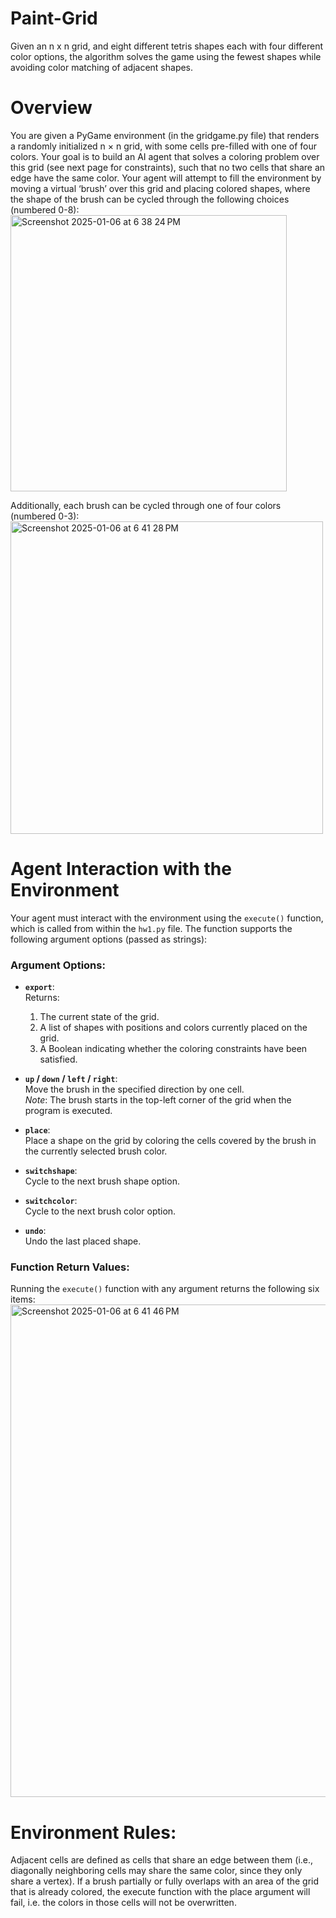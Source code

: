 # Paint-Grid
Given an n x n grid, and eight different tetris shapes each with four different color options, the algorithm solves the game using the fewest shapes while avoiding color matching of adjacent shapes.   

# Overview
You are given a PyGame environment (in the gridgame.py file) that renders a randomly initialized n × n grid, with some cells pre-filled with one of four colors. Your goal is to build an AI agent that solves a coloring problem over this grid (see next page for constraints), such that no two cells that share an edge have the same color. Your agent will attempt to fill the environment by moving a virtual ‘brush’ over this grid and placing colored shapes, where the shape of the brush can be cycled through the following choices (numbered 0-8):
<img width="442" alt="Screenshot 2025-01-06 at 6 38 24 PM" src="https://github.com/user-attachments/assets/bb477591-3f8a-4406-9d25-f5c821c815b5" />

Additionally, each brush can be cycled through one of four colors (numbered 0-3):
<img width="500" alt="Screenshot 2025-01-06 at 6 41 28 PM" src="https://github.com/user-attachments/assets/3d47c3de-cdbc-4dc4-a380-135aca1ec0ec" />

# Agent Interaction with the Environment

Your agent must interact with the environment using the `execute()` function, which is called from within the `hw1.py` file. The function supports the following argument options (passed as strings):

### Argument Options:
- **`export`**:  
  Returns:
  1. The current state of the grid.
  2. A list of shapes with positions and colors currently placed on the grid.
  3. A Boolean indicating whether the coloring constraints have been satisfied.

- **`up` / `down` / `left` / `right`**:  
  Move the brush in the specified direction by one cell.  
  *Note*: The brush starts in the top-left corner of the grid when the program is executed.

- **`place`**:  
  Place a shape on the grid by coloring the cells covered by the brush in the currently selected brush color.

- **`switchshape`**:  
  Cycle to the next brush shape option.

- **`switchcolor`**:  
  Cycle to the next brush color option.

- **`undo`**:  
  Undo the last placed shape.

### Function Return Values:
Running the `execute()` function with any argument returns the following six items:
<img width="788" alt="Screenshot 2025-01-06 at 6 41 46 PM" src="https://github.com/user-attachments/assets/41040360-1a4f-49c0-b040-be476b07560b" />

# Environment Rules: 
Adjacent cells are defined as cells that share an edge between them (i.e., diagonally neighboring cells may share the same color, since they only share a vertex). If a brush partially or fully overlaps with an area of the grid that is already colored, the execute function with the place argument will fail, i.e. the colors in those cells will not be overwritten.
